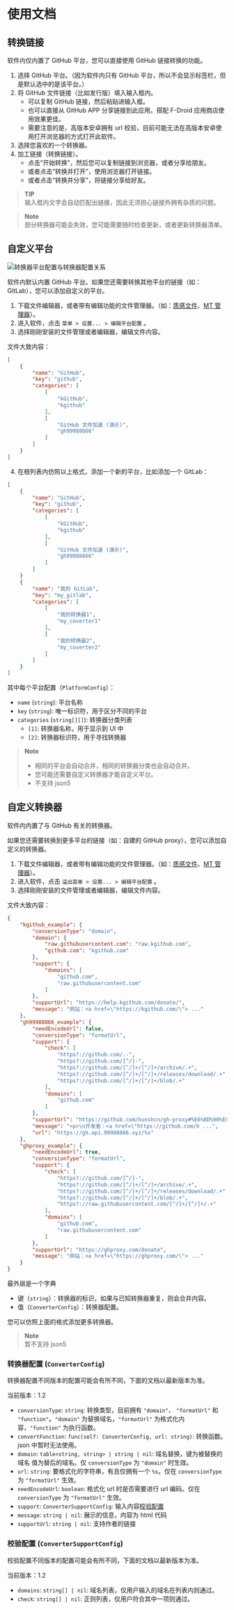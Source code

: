 # 使用文档

## 转换链接

软件内仅内置了 GitHub 平台，您可以直接使用 GitHub 链接转换的功能。

1. 选择 GitHub 平台。（因为软件内只有 GitHub 平台，所以不会显示标签栏，但是默认选中的是该平台。）
2. 将 GitHub 文件链接（比如发行版）填入输入框内。
   - 可以复制 GitHub 链接，然后粘贴进输入框。
   - 也可以直接从 GitHub APP 分享链接到此应用。搭配 F-Droid 应用商店使用效果更佳。
   - 需要注意的是，高版本安卓拥有 url 校验，目前可能无法在高版本安卓使用打开浏览器的方式打开此软件。
3. 选择您喜欢的一个转换器。
4. 加工链接（转换链接）。
   - 点击“开始转换”，然后您可以复制链接到浏览器，或者分享给朋友。
   - 或者点击“转换并打开”，使用浏览器打开链接。
   - 或者点击“转换并分享”，将链接分享给好友。

> **TIP**\
> 输入框内文字会自动匹配出链接，因此无须担心链接外拥有杂质的问题。

> **Note**\
> 部分转换器可能会失效，您可能需要随时检查更新，或者更新转换器清单。

## 自定义平台

![转换器平台配置与转换器配置关系](./images/platforms_and_converters.svg)

软件内默认内置 GitHub 平台。如果您还需要转换其他平台的链接（如：GitLab），您可以添加自定义的平台。

1. 下载文件编辑器，或者带有编辑功能的文件管理器。（如：[质感文件](https://github.com/zhanghai/MaterialFiles/releases/latest)、[MT 管理器](https://mt2.cn/)）。
2. 进入软件，点击 `菜单 > 设置... > 编辑平台配置` 。
3. 选择刚刚安装的文件管理或者编辑器，编辑文件内容。

文件大致内容：

``` json
[
    {
        "name": "GitHub",
        "key": "github",
        "categories": [
            [
                "kGitHub",
                "kgithub"
            ],
            [
                "GitHub 文件加速 (演示)",
                "gh99988866"
            ]
        ]
    }
]
```

4. 在根列表内仿照以上格式，添加一个新的平台，比如添加一个 GitLab：

```json
[
    {
        "name": "GitHub",
        "key": "github",
        "categories": [
            [
                "kGitHub",
                "kgithub"
            ],
            [
                "GitHub 文件加速 (演示)",
                "gh99988866"
            ]
        ]
    }
    {
        "name": "我的 GitLab",
        "key": "my_gitlab",
        "categories": [
            [
                "我的转换器1",
                "my_coverter1"
            ],
            [
                "我的转换器2",
                "my_coverter2"
            ]
        ]
    }
]
```

其中每个平台配置（`PlatformConfig`）：

- `name` (`string`): 平台名称
- `key` (`string`): 唯一标识符，用于区分不同的平台
- `categories` (`string[][]`): 转换器分类列表
  - `[1]`: 转换器名称，用于显示到 UI 中
  - `[2]`: 转换器标识符，用于寻找转换器

> **Note**
>
> - 相同的平台会自动合并，相同的转换器分类也会自动合并。
> - 您可能还需要自定义转换器才能自定义平台。
> - 不支持 json5

## 自定义转换器

软件内内置了与 GitHub 有关的转换器。

如果您还需要转换到更多平台的链接（如：自建的 GitHub proxy），您可以添加自定义的转换器。

1. 下载文件编辑器，或者带有编辑功能的文件管理器。（如：[质感文件](https://github.com/zhanghai/MaterialFiles/releases/latest)、[MT 管理器](https://mt2.cn/)）。
2. 进入软件，点击 `溢出菜单 > 设置... > 编辑平台配置` 。
3. 选择刚刚安装的文件管理或者编辑器，编辑文件内容。

文件大致内容：

``` json
{
    "kgithub_example": {
        "conversionType": "domain",
        "domain": {
            "raw.githubusercontent.com": "raw.kgithub.com",
            "github.com": "kgithub.com"
        },
        "support": {
            "domains": [
                "github.com",
                "raw.githubusercontent.com"
            ]
        },
        "supportUrl": "https://help.kgithub.com/donate/",
        "message": "网站：<a href=\"https://kgithub.com/\"> ..."
    },
    "gh99988866_example": {
        "needEncodeUrl": false,
        "conversionType": "formatUrl",
        "support": {
            "check": [
                "https?://github.com/.-",
                "https?://github.com/[^/]-",
                "https?://github.com/[^/]+/[^/]+/archive/.+",
                "https?://github.com/[^/]+/[^/]+/releases/download/.+",
                "https?://github.com/[^/]+/[^/]+/blob/.+"
            ],
            "domains": [
                "github.com"
            ]
        },
        "supportUrl": "https://github.com/hunshcn/gh-proxy#%E6%8D%90%E8%B5%A0",
        "message": "<p>\n开发者：<a href=\"https://github.com/h ...",
        "url": "https://gh.api.99988866.xyz/%s"
    },
    "ghproxy_example": {
        "needEncodeUrl": true,
        "conversionType": "formatUrl",
        "support": {
            "check": [
                "https?://github.com/[^/]-",
                "https?://github.com/[^/]+/[^/]+/archive/.+",
                "https?://github.com/[^/]+/[^/]+/releases/download/.+",
                "https?://github.com/[^/]+/[^/]+/blob/.+",
                "https?://raw.githubusercontent.com/[^/]+/[^/]+/.+"
            ],
            "domains": [
                "github.com",
                "raw.githubusercontent.com"
            ]
        },
        "supportUrl": "https://ghproxy.com/donate",
        "message": "网站：<a href=\"https://ghproxy.com/\"> ..."
    }
}
```

最外层是一个字典

- 键（`string`）：转换器的标识，如果与已知转换器重复，则会合并内容。
- 值（`ConverterConfig`）：转换器配置。

您可以仿照上面的格式添加更多转换器。

> **Note**\
> 暂不支持 json5

### 转换器配置 (`ConverterConfig`)

转换器配置不同版本的配置可能会有所不同，下面的文档以最新版本为准。

当前版本：1.2

- `conversionType`: `string`: 转换类型，目前拥有 `"domain"`、 `"formatUrl"` 和 `"function"`。`"domain"` 为替换域名，`"formatUrl"` 为格式化内容，`"function"` 为执行函数。
- `convertFunction`: `func(self: ConverterConfig, url: string)`: 转换函数。json 中暂时无法使用。
- `domain`: `table<string, string> | string | nil`: 域名替换，键为被替换的域名 值为替后的域名。仅 `conversionType` 为 `"domain"` 时生效。
- `url`: `string`: 要格式化的字符串，有且仅拥有一个 `%s`。仅在 `conversionType` 为 `"formatUrl"` 生效。
- `needEncodeUrl`: `boolean`: 格式化 url 时是否需要进行 url 编码。仅在 `conversionType` 为 `"formatUrl"` 生效。
- `support`: `ConverterSupportConfig`: 输入内容[校验配置](#校验配置-convertersupportconfig)
- `message`: `string | nil`: 展示的信息，内容为 html 代码
- `supportUrl`: `string | nil`: 支持作者的链接

### 校验配置 (`ConverterSupportConfig`)

校验配置不同版本的配置可能会有所不同，下面的文档以最新版本为准。

当前版本：1.2

- `domains`: `string[] | nil`: 域名列表，仅用户输入的域名在列表内则通过。
- `check`: `string[] | nil`: 正则列表，仅用户符合其中一项则通过。
